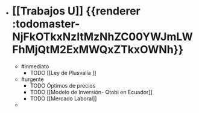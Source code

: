 - # [[Trabajos U]] {{renderer :todomaster-NjFkOTkxNzItMzNhZC00YWJmLWFhMjQtM2ExMWQxZTkxOWNh}}
	- #inmediato
		- TODO  [[Ley de Plusvalía ]]
	- #urgente
		- TODO Óptimos de precios
		- TODO [[Modelo de Inversión- Qtobi en Ecuador]]
		- TODO [[Mercado Laboral]]
	-
